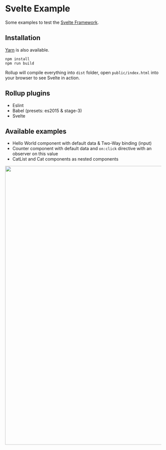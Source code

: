 # Svelte Example

Some examples to test the [Svelte Framework](https://svelte.technology/).

## Installation

[Yarn](https://yarnpkg.com/) is also available.
```
npm install 
npm run build
```

Rollup will compile everything into `dist` folder, open `public/index.html` into your browser to see Svelte in action.

## Rollup plugins
- Eslint
- Babel (presets: es2015 & stage-3)
- Svelte

## Available examples
- Hello World component with default data & Two-Way binding (input)
- Counter component with default data and `on:click` directive with an observer on this value
- CatList and Cat components as nested components

<img src="https://cloud.githubusercontent.com/assets/7189823/20869966/624d753c-ba4c-11e6-9e9a-ed5750973047.png" width=900>